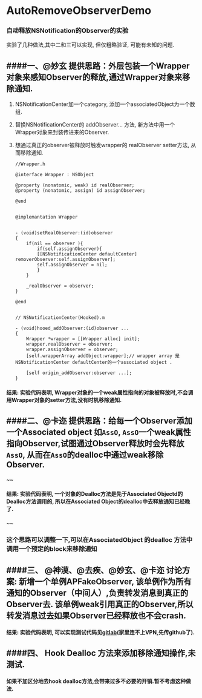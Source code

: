 # AutoRemoveObserverDemo
### 自动释放NSNotification的Observer的实验

实验了几种做法,其中二和三可以实现, 但仅粗略验证, 可能有未知的问题. 


####一、@妙玄 提供思路：外层包装一个Wrapper对象来感知Observer的释放,通过Wrapper对象来移除通知. 
---

1. NSNotificationCenter加一个category, 添加一个associatedObject为一个数组. 
2. 替换NSNotificationCenter的 addObserver... 方法, 新方法中用一个 Wrapper对象来封装传进来的Observer. 
3. 想通过真正的observer被释放时触发wrapper的 realObserver setter方法, 从而移除通知.

	
	```
	//Wrapper.h
	
	@interface Wrapper : NSObject 
	
	@property (nonatomic, weak) id realObserver;
	@property (nonatomic, assign) id assignObserver;
	
	@end 
	
	
	@implemantation Wrapper
	
	
	- (void)setRealObserver:(id)observer
	{
		if(nil == observer ){
			if(self.assignObserver){
			[[NSNotificationCenter defaultCenter] removerObserver:self.assignObserver];
			self.assignObserver = nil;
			}
		}
		
		_realObserver = observer;
	}
	
	@end 
	
	```
	
	```
	
	// NSNotificationCenter(Hooked).m 
	
	- (void)hooed_addObserver:(id)observer ... 
	{
		Wrapper *wrapper = [[Wrapper alloc] init];
		wrapper.realObserver = observer;
		wrapper.assignObserver = observer;
		[self.wrapperArray addObject:wrapper];// wrapper array 是NSNotificationCenter defaultCenter的一个associated object . 
		
		[self origin_addObserver:observer ...];
	}
	
	```
	
#### 结果: 实验代码表明, Wrapper对象的一个weak属性指向的对象被释放时,不会调用Wrapper对象的setter方法,没有时机移除通知. 



####二、@卡迩 提供思路：给每一个Observer添加一个Associated object 如`AssO`, `AssO`一个weak属性指向Observer,试图通过Observer释放时会先释放`AssO`, 从而在`AssO`的dealloc中通过weak移除Observer. 
---
~~


#### 结果: 实验代码表明, 一个对象的Dealloc方法是先于Associated Objectd的Dealloc方法调用的, 所以在Associated Object的dealloc中去释放通知已经晚了. 
~~
### 这个思路可以调整一下,可以在AssociatedObject 的dealloc 方法中调用一个预定的block来移除通知

####三、 @神漠、@去疾、@妙玄、@卡迩 讨论方案: 新增一个单例APFakeObserver,  该单例作为所有通知的Observer（中间人）,负责转发消息到真正的Observer去. 该单例weak引用真正的Observer,所以转发消息过去如果Observer已经释放也不会crash. 
---


#### 结果: 实验代码表明, 可以实现测试代码见[gitlab](https://github.com/JasonWorking/AutoRemoveObserverDemo)(家里连不上VPN,先传github了). 



####四、 Hook Dealloc 方法来添加移除通知操作,未测试.
---

#### 如果不加区分地去hook dealloc方法,会带来过多不必要的开销.暂不考虑这种做法. 
	
	
	
	
 
